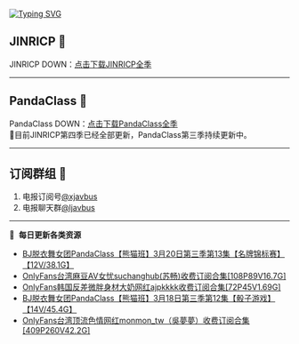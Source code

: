 [![Typing SVG](https://readme-typing-svg.herokuapp.com?font=Fira+Code&pause=1000&center=true&vCenter=true&random=true&width=435&lines=所有链接都需要翻墙访问)](https://git.io/typing-svg)
## JINRICP 👋   
JINRICP DOWN：[点击下载JINRICP全季](https://mypikpak.com/s/VODz7HXQoqcX0UrvaXfDtFoPo1)
****
## PandaClass 💯   
PandaClass DOWN：[点击下载PandaClass全季](https://mypikpak.com/s/VOKOTZkoEnkyvCnELVSquM97o1)   
💞目前JINRICP第四季已经全部更新，PandaClass第三季持续更新中。
****
## 订阅群组 🔞
1. 电报订阅号[@xjavbus](https://t.me/xjavbus)
2. 电报聊天群[@ljavbus](https://t.me/ljavbus)
**** 
📕 &nbsp;**每日更新各类资源**
<!-- BLOG-POST-LIST:START -->
- [BJ脱衣舞女团PandaClass【熊猫班】3月20日第三季第13集【名牌锦标赛】【12V/38.1G】](https://fuli.niuc.net/299.html)
- [OnlyFans台湾麻豆AV女忧suchanghub&lpar;苏畅&rpar;收费订阅合集[108P89V16.7G]](https://fuli.niuc.net/298.html)
- [OnlyFans韩国反差微胖身材大奶网红ajpkkkk收费订阅合集[72P45V1.69G]](https://fuli.niuc.net/297.html)
- [BJ脱衣舞女团PandaClass【熊猫班】3月18日第三季第12集【骰子游戏】【14V/45.4G】](https://fuli.niuc.net/296.html)
- [OnlyFans台湾顶流色情网红monmon_tw（吳夢夢）收费订阅合集[409P260V42.2G]](https://fuli.niuc.net/295.html)
<!-- BLOG-POST-LIST:END -->
